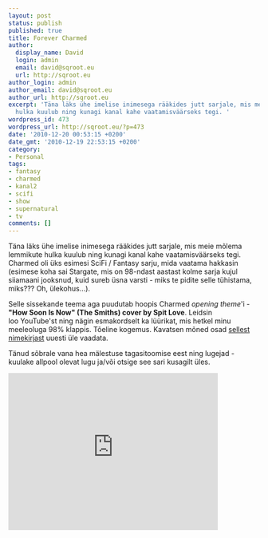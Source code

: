 ```yaml
---
layout: post
status: publish
published: true
title: Forever Charmed
author:
  display_name: David
  login: admin
  email: david@sqroot.eu
  url: http://sqroot.eu
author_login: admin
author_email: david@sqroot.eu
author_url: http://sqroot.eu
excerpt: 'Täna läks ühe imelise inimesega rääkides jutt sarjale, mis meie mõlema lemmikute
  hulka kuulub ning kunagi kanal kahe vaatamisväärseks tegi. '
wordpress_id: 473
wordpress_url: http://sqroot.eu/?p=473
date: '2010-12-20 00:53:15 +0200'
date_gmt: '2010-12-19 22:53:15 +0200'
category:
- Personal
tags:
- fantasy
- charmed
- kanal2
- scifi
- show
- supernatural
- tv
comments: []
---
```

<p>Täna läks ühe imelise inimesega rääkides jutt sarjale, mis meie mõlema lemmikute hulka kuulub ning kunagi kanal kahe vaatamisväärseks tegi. Charmed oli üks esimesi SciFi / Fantasy sarju, mida vaatama hakkasin (esimese koha sai Stargate, mis on 98-ndast aastast kolme sarja kujul siiamaani jooksnud, kuid sureb üsna varsti - miks te pidite selle tühistama, miks??? Oh, ülekohus...).</p>
<p>Selle sissekande teema aga puudutab hoopis Charmed <em>opening </em><em>theme</em>'i - <strong>"How Soon Is Now" (The Smiths) cover by Spit Love</strong>. Leidsin loo YouTube'st ning nägin esmakordselt ka lüürikat, mis hetkel minu meeleoluga 98% klappis. Tõeline kogemus. Kavatsen mõned osad <a href="http://www.tv.com/charmed/your-top-10-fave-charmed-episodes/topic/219-199386/msgs.html">sellest nimekirjast</a> uuesti üle vaadata.</p>
<p>Tänud sõbrale vana hea mälestuse tagasitoomise eest ning lugejad - kuulake allpool olevat lugu ja/või otsige see sari kusagilt üles.</p>
<p><iframe src="http://www.youtube.com/embed/vsNuZvcKT7k" frameborder="0" width="420" height="315"></iframe></p>
